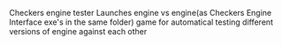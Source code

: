 Checkers engine tester
Launches engine vs engine(as Checkers Engine Interface exe's in the same folder) game for automatical testing different versions of engine against each other
